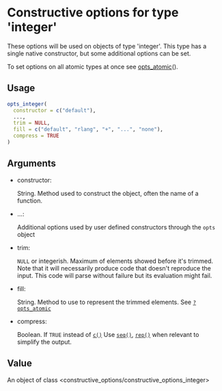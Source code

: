 # Constructive options for type 'integer'

These options will be used on objects of type 'integer'. This type has a
single native constructor, but some additional options can be set.

To set options on all atomic types at once see
[opts_atomic](https://cynkra.github.io/constructive/reference/opts_atomic.md)().

## Usage

``` r
opts_integer(
  constructor = c("default"),
  ...,
  trim = NULL,
  fill = c("default", "rlang", "+", "...", "none"),
  compress = TRUE
)
```

## Arguments

- constructor:

  String. Method used to construct the object, often the name of a
  function.

- ...:

  Additional options used by user defined constructors through the
  `opts` object

- trim:

  `NULL` or integerish. Maximum of elements showed before it's trimmed.
  Note that it will necessarily produce code that doesn't reproduce the
  input. This code will parse without failure but its evaluation might
  fail.

- fill:

  String. Method to use to represent the trimmed elements. See
  [`?opts_atomic`](https://cynkra.github.io/constructive/reference/opts_atomic.md)

- compress:

  Boolean. If `TRUE` instead of [`c()`](https://rdrr.io/r/base/c.html)
  Use [`seq()`](https://rdrr.io/r/base/seq.html),
  [`rep()`](https://rdrr.io/r/base/rep.html) when relevant to simplify
  the output.

## Value

An object of class \<constructive_options/constructive_options_integer\>
